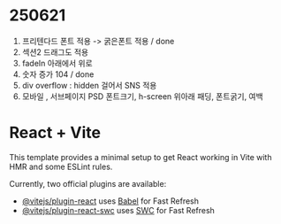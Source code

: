 # 250621
1. 프리텐다드 폰트 적용 -> 굵은폰트 적용 / done
2. 섹션2 드래그도 적용
3. fadeIn 아래에서 위로 
4. 숫자 증가 104 / done
5. div overflow : hidden 걸어서 SNS 적용
6. 모바일 , 서브페이지 PSD 폰트크기, h-screen 위아래 패딩, 폰트굵기, 여백


# React + Vite

This template provides a minimal setup to get React working in Vite with HMR and some ESLint rules.

Currently, two official plugins are available:

- [@vitejs/plugin-react](https://github.com/vitejs/vite-plugin-react/blob/main/packages/plugin-react/README.md) uses [Babel](https://babeljs.io/) for Fast Refresh
- [@vitejs/plugin-react-swc](https://github.com/vitejs/vite-plugin-react-swc) uses [SWC](https://swc.rs/) for Fast Refresh
